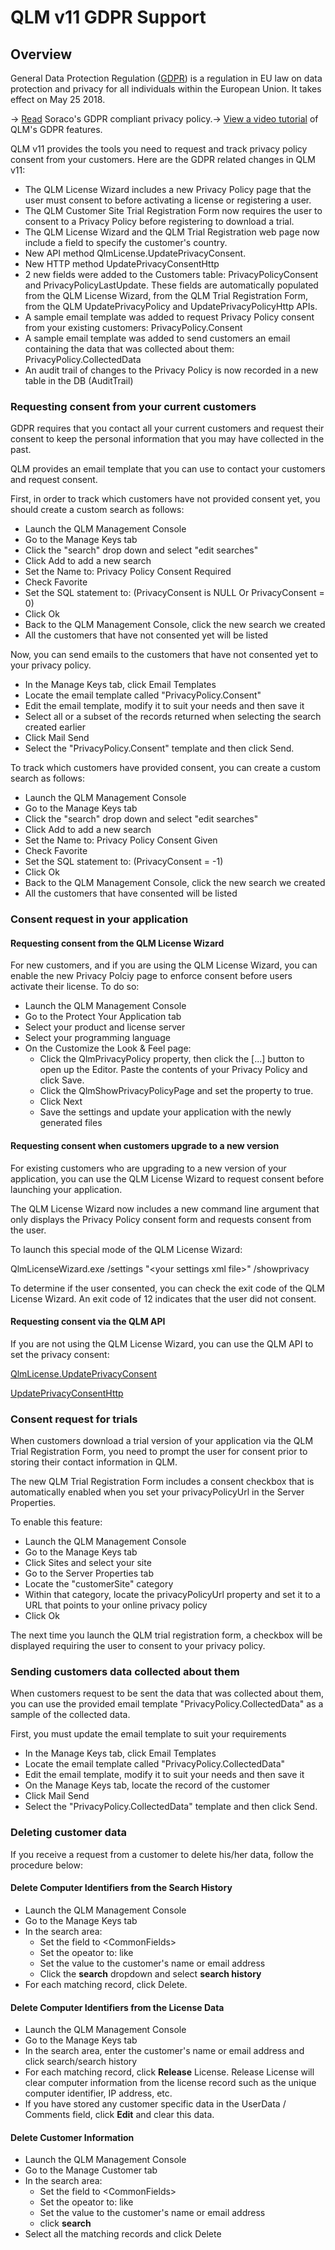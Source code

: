 # QLM v11 GDPR Support

## Overview

General Data Protection Regulation ([GDPR](https://en.wikipedia.org/wiki/General\_Data\_Protection\_Regulation)) is a regulation in EU law on data protection and privacy for all individuals within the European Union. It takes effect on May 25 2018.

\-> [Read](https://soraco.co/products/qlm/QlmPrivacyPolicy.pdf) Soraco's GDPR compliant privacy policy.-> [View a video tutorial](https://www.screencast.com/t/JIFVSmFyjGdQ) of QLM's GDPR features.

QLM v11 provides the tools you need to request and track privacy policy consent from your customers. Here are the GDPR related changes in QLM v11:

* The QLM License Wizard includes a new Privacy Policy page that the user must consent to before activating a license or registering a user.
* The QLM Customer Site Trial Registration Form now requires the user to consent to a Privacy Policy before registering to download a trial.
* The QLM License Wizard and the QLM Trial Registration web page now include a field to specify the customer's country.
* New API method QlmLicense.UpdatePrivacyConsent.
* New HTTP method UpdatePrivacyConsentHttp
* 2 new fields were added to the Customers table: PrivacyPolicyConsent and PrivacyPolicyLastUpdate. These fields are automatically populated from the QLM License Wizard, from the QLM Trial Registration Form, from the QLM UpdatePrivacyPolicy and UpdatePrivacyPolicyHttp APIs.
* A sample email template was added to request Privacy Policy consent from your existing customers: PrivacyPolicy.Consent
* A sample email template was added to send customers an email containing the data that was collected about them: PrivacyPolicy.CollectedData
* An audit trail of changes to the Privacy Policy is now recorded in a new table in the DB (AuditTrail)

### Requesting consent from your current customers

GDPR requires that you contact all your current customers and request their consent to keep the personal information that you may have collected in the past.

QLM provides an email template that you can use to contact your customers and request consent.

First, in order to track which customers have not provided consent yet, you should create a custom search as follows:

* Launch the QLM Management Console
* Go to the Manage Keys tab
* Click the "search" drop down and select "edit searches"
* Click Add to add a new search
* Set the Name to: Privacy Policy Consent Required
* Check Favorite
* Set the SQL statement to: (PrivacyConsent is NULL Or PrivacyConsent = 0)
* Click Ok
* Back to the QLM Management Console, click the new search we created
* All the customers that have not consented yet will be listed

Now, you can send emails to the customers that have not consented yet to your privacy policy.

* In the Manage Keys tab, click Email Templates
* Locate the email template called "PrivacyPolicy.Consent"
* Edit the email template, modify it to suit your needs and then save it
* Select all or a subset of the records returned when selecting the search created earlier
* Click Mail Send
* Select the "PrivacyPolicy.Consent" template and then click Send.&#x20;

To track which customers have provided consent, you can create a custom search as follows:

* Launch the QLM Management Console
* Go to the Manage Keys tab
* Click the "search" drop down and select "edit searches"
* Click Add to add a new search
* Set the Name to: Privacy Policy Consent Given
* Check Favorite
* Set the SQL statement to: (PrivacyConsent = -1)
* Click Ok
* Back to the QLM Management Console, click the new search we created
* All the customers that have consented will be listed

### Consent request in your application

#### Requesting consent from the QLM License Wizard

For new customers, and if you are using the QLM License Wizard, you can enable the new Privacy Polciy page to enforce consent before users activate their license. To do so:

* Launch the QLM Management Console
* Go to the Protect Your Application tab
* Select your product and license server
* Select your programming language
* On the Customize the Look & Feel page:
  * Click the QlmPrivacyPolicy property, then click the \[...] button to open up the Editor. Paste the contents of your Privacy Policy and click Save.
  * Click the QlmShowPrivacyPolicyPage and set the property to true.
  * Click Next
  * Save the settings and update your application with the newly generated files

#### Requesting consent when customers upgrade to a new version

For existing customers who are upgrading to a new version of your application, you can use the QLM License Wizard to request consent before launching your application.

The QLM License Wizard now includes a new command line argument that only displays the Privacy Policy consent form and requests consent from the user.&#x20;

To launch this special mode of the QLM License Wizard:

QlmLicenseWizard.exe /settings "\<your settings xml file>" /showprivacy

To determine if the user consented, you can check the exit code of the QLM License Wizard. An exit code of 12 indicates that the user did not consent.&#x20;

#### Requesting consent via the QLM API

If you are not using the QLM License Wizard, you can use the QLM API to set the privacy consent:

[QlmLicense.UpdatePrivacyConsent](https://support.soraco.co/hc/en-us/articles/360000486366-QlmLicense-UpdatePrivacyConsent)

[UpdatePrivacyConsentHttp](https://support.soraco.co/hc/en-us/articles/360000486406-UpdatePrivacyConsentHttp)

### Consent request for trials

When customers download a trial version of your application via the QLM Trial Registration Form, you need to prompt the user for consent prior to storing their contact information in QLM.

The new QLM Trial Registration Form includes a consent checkbox that is automatically enabled when you set your privacyPolicyUrl in the Server Properties.

To enable this feature:

* Launch the QLM Management Console
* Go to the Manage Keys tab
* Click Sites and select your site
* Go to the Server Properties tab
* Locate the "customerSite" category
* Within that category, locate the privacyPolicyUrl property and set it to a URL that points to your online privacy policy
* Click Ok

The next time you launch the QLM trial registration form, a checkbox will be displayed requiring the user to consent to your privacy policy.

### Sending customers data collected about them

When customers request to be sent the data that was collected about them, you can use the provided email template "PrivacyPolicy.CollectedData" as a sample of the collected data.

First, you must update the email template to suit your requirements

* In the Manage Keys tab, click Email Templates
* Locate the email template called "PrivacyPolicy.CollectedData"
* Edit the email template, modify it to suit your needs and then save it
* On the Manage Keys tab, locate the record of the customer
* Click Mail Send
* Select the "PrivacyPolicy.CollectedData" template and then click Send.&#x20;

### Deleting customer data

If you receive a request from a customer to delete his/her data, follow the procedure below:

#### Delete Computer Identifiers from the Search History

* Launch the QLM Management Console
* Go to the Manage Keys tab
* In the search area:
  * Set the field to \<CommonFields>
  * Set the opeator to: like
  * Set the value to the customer's name or email address
  * Click the **search** dropdown and select **search history**
* For each matching record, click Delete.

#### Delete Computer Identifiers from the License Data

* Launch the QLM Management Console
* Go to the Manage Keys tab
* In the search area, enter the customer's name or email address and click search/search history
* For each matching record, click **Release** License. Release License will clear computer information from the license record such as the unique computer identifier, IP address, etc.
* If you have stored any customer specific data in the UserData / Comments field, click **Edit** and clear this data.

#### Delete Customer Information

* Launch the QLM Management Console
* Go to the Manage Customer tab
* In the search area:
  * Set the field to \<CommonFields>
  * Set the opeator to: like
  * Set the value to the customer's name or email address
  * click **search**
* Select all the matching records and click Delete
